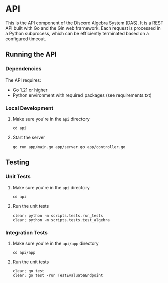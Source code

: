 # API

This is the API component of the Discord Algebra System (DAS).
It is a REST API built with Go and the Gin web framework. Each request is processed in a Python subprocess, which can be efficiently terminated based on a configured timeout.

## Running the API

### Dependencies

The API requires:
- Go 1.21 or higher
- Python environment with required packages (see requirements.txt)

### Local Development

1. Make sure you're in the `api` directory
    ```shell
    cd api
    ```
2. Start the server
    ```shell
    go run app/main.go app/server.go app/controller.go
    ```

## Testing

### Unit Tests

1. Make sure you're in the `api` directory
    ```shell
    cd api
    ```
2. Run the unit tests
    ```
    clear; python -m scripts.tests.run_tests
    clear; python -m scripts.tests.test_algebra
    ```

### Integration Tests

1. Make sure you're in the `api/app` directory
    ```shell
    cd api/app
    ```
2. Run the unit tests
    ```shell
    clear; go test
    clear; go test -run TestEvaluateEndpoint
    ```
